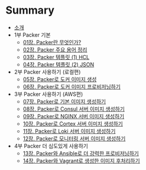 # Summary

* [소개](README.md)
* 1부 Packer 기본
  * [01장. Packer란 무엇인가?]()
  * [02장. Packer 주요 용어 정리]()
  * [03장. Packer 템플릿 (1) HCL]()
  * [04장. Packer 템플릿 (2) JSON]()
* 2부 Packer 사용하기 (로컬편)
  * [05장. Packer로 도커 이미지 생성]()
  * [06장. Packer로 도커 이미지 프로비저닝하기]()
* 3부 Packer 사용하기 (AWS편)
  * [07장. Packer로 기본 이미지 생성하기]()
  * [08장. Packer로 Consul 서버 이미지 생성하기]()
  * [09장. Packer로 NGINX 서버 이미지 생성하기]()
  * [10장. Packer로 Cortex 서버 이미지 생성하기]()
  * [11장. Packer로 Loki 서버 이미지 생성하기]()
  * [12장. Packer로 모니터링 서버 이미지 생성하기]()
* 4부 Packer 더 심도있게 사용하기
  * [13장. Packer와 Ansible로 더 강력한 프로비저닝하기]()
  * [14장. Packer와 Vagrant로 생성한 이미지 후처리하기]()